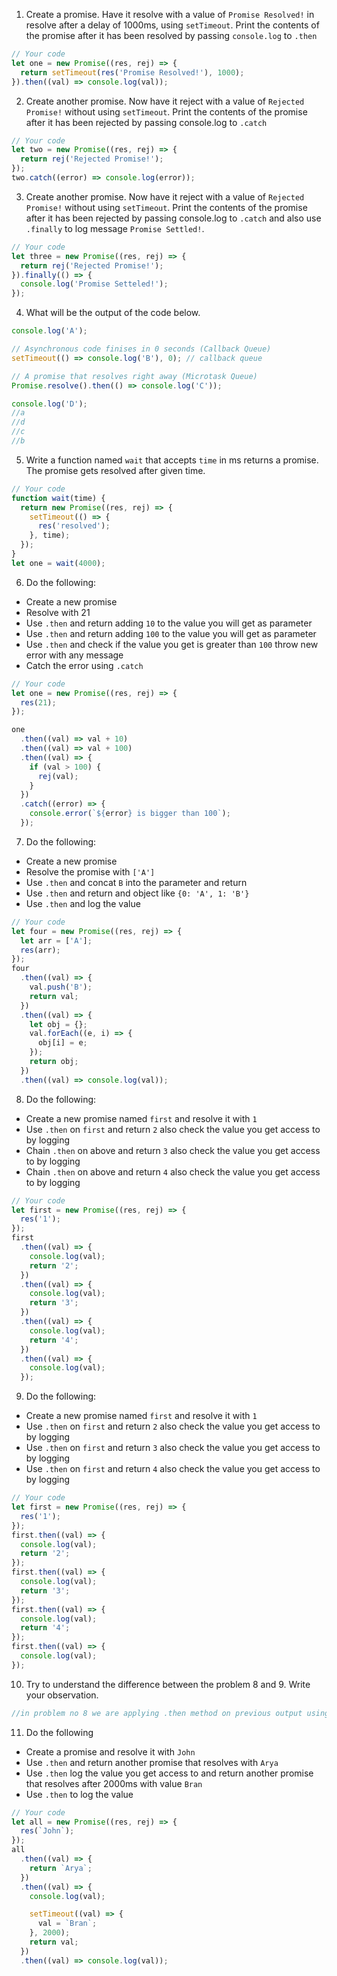 1. Create a promise. Have it resolve with a value of `Promise Resolved!` in resolve after a delay of 1000ms, using `setTimeout`. Print the contents of the promise after it has been resolved by passing `console.log` to `.then`

```js
// Your code
let one = new Promise((res, rej) => {
  return setTimeout(res('Promise Resolved!'), 1000);
}).then((val) => console.log(val));
```

2. Create another promise. Now have it reject with a value of `Rejected Promise!` without using `setTimeout`. Print the contents of the promise after it has been rejected by passing console.log to `.catch`

```js
// Your code
let two = new Promise((res, rej) => {
  return rej('Rejected Promise!');
});
two.catch((error) => console.log(error));
```

3. Create another promise. Now have it reject with a value of `Rejected Promise!` without using `setTimeout`. Print the contents of the promise after it has been rejected by passing console.log to `.catch` and also use `.finally` to log message `Promise Settled!`.

```js
// Your code
let three = new Promise((res, rej) => {
  return rej('Rejected Promise!');
}).finally(() => {
  console.log('Promise Setteled!');
});
```

4. What will be the output of the code below.

```js
console.log('A');

// Asynchronous code finises in 0 seconds (Callback Queue)
setTimeout(() => console.log('B'), 0); // callback queue

// A promise that resolves right away (Microtask Queue)
Promise.resolve().then(() => console.log('C'));

console.log('D');
//a
//d
//c
//b
```

5. Write a function named `wait` that accepts `time` in ms returns a promise. The promise gets resolved after given time.

```js
// Your code
function wait(time) {
  return new Promise((res, rej) => {
    setTimeout(() => {
      res('resolved');
    }, time);
  });
}
let one = wait(4000);
```

6. Do the following:

- Create a new promise
- Resolve with 21
- Use `.then` and return adding `10` to the value you will get as parameter
- Use `.then` and return adding `100` to the value you will get as parameter
- Use `.then` and check if the value you get is greater than `100` throw new error with any message
- Catch the error using `.catch`

```js
// Your code
let one = new Promise((res, rej) => {
  res(21);
});

one
  .then((val) => val + 10)
  .then((val) => val + 100)
  .then((val) => {
    if (val > 100) {
      rej(val);
    }
  })
  .catch((error) => {
    console.error(`${error} is bigger than 100`);
  });
```

7. Do the following:

- Create a new promise
- Resolve the promise with `['A']`
- Use `.then` and concat `B` into the parameter and return
- Use `.then` and return and object like `{0: 'A', 1: 'B'}`
- Use `.then` and log the value

```js
// Your code
let four = new Promise((res, rej) => {
  let arr = ['A'];
  res(arr);
});
four
  .then((val) => {
    val.push('B');
    return val;
  })
  .then((val) => {
    let obj = {};
    val.forEach((e, i) => {
      obj[i] = e;
    });
    return obj;
  })
  .then((val) => console.log(val));
```

8. Do the following:

- Create a new promise named `first` and resolve it with `1`
- Use `.then` on `first` and return `2` also check the value you get access to by logging
- Chain `.then` on above and return `3` also check the value you get access to by logging
- Chain `.then` on above and return `4` also check the value you get access to by logging

```js
// Your code
let first = new Promise((res, rej) => {
  res('1');
});
first
  .then((val) => {
    console.log(val);
    return '2';
  })
  .then((val) => {
    console.log(val);
    return '3';
  })
  .then((val) => {
    console.log(val);
    return '4';
  })
  .then((val) => {
    console.log(val);
  });
```

9. Do the following:

- Create a new promise named `first` and resolve it with `1`
- Use `.then` on `first` and return `2` also check the value you get access to by logging
- Use `.then` on `first` and return `3` also check the value you get access to by logging
- Use `.then` on `first` and return `4` also check the value you get access to by logging

```js
// Your code
let first = new Promise((res, rej) => {
  res('1');
});
first.then((val) => {
  console.log(val);
  return '2';
});
first.then((val) => {
  console.log(val);
  return '3';
});
first.then((val) => {
  console.log(val);
  return '4';
});
first.then((val) => {
  console.log(val);
});
```

10. Try to understand the difference between the problem 8 and 9. Write your observation.

```js
//in problem no 8 we are applying .then method on previous output using chaining promises method.
```

11. Do the following

- Create a promise and resolve it with `John`
- Use `.then` and return another promise that resolves with `Arya`
- Use `.then` log the value you get access to and return another promise that resolves after 2000ms with value `Bran`
- Use `.then` to log the value

```js
// Your code
let all = new Promise((res, rej) => {
  res(`John`);
});
all
  .then((val) => {
    return `Arya`;
  })
  .then((val) => {
    console.log(val);

    setTimeout((val) => {
      val = `Bran`;
    }, 2000);
    return val;
  })
  .then((val) => console.log(val));
```
